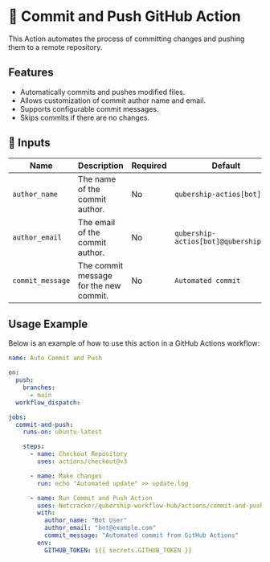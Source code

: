 # 🚀 Commit and Push GitHub Action

This Action automates the process of committing changes and pushing them to a remote repository.

## Features

- Automatically commits and pushes modified files.
- Allows customization of commit author name and email.
- Supports configurable commit messages.
- Skips commits if there are no changes.

## 📌 Inputs

| Name             | Description                            | Required | Default                               |
| ---------------- | -------------------------------------- | -------- | ------------------------------------- |
| `author_name`    | The name of the commit author.         | No       | `qubership-actios[bot]`               |
| `author_email`   | The email of the commit author.        | No       | `qubership-actios[bot]@qubership.com` |
| `commit_message` | The commit message for the new commit. | No       | `Automated commit`                    |


## Usage Example

Below is an example of how to use this action in a GitHub Actions workflow:

```yaml
name: Auto Commit and Push

on:
  push:
    branches:
      - main
  workflow_dispatch:

jobs:
  commit-and-push:
    runs-on: ubuntu-latest

    steps:
      - name: Checkout Repository
        uses: actions/checkout@v3

      - name: Make changes
        run: echo "Automated update" >> update.log

      - name: Run Commit and Push Action
        uses: Netcracker/qubership-workflow-hub/actions/commit-and-push@main
        with:
          author_name: "Bot User"
          author_email: "bot@example.com"
          commit_message: "Automated commit from GitHub Actions"
        env:
          GITHUB_TOKEN: ${{ secrets.GITHUB_TOKEN }}